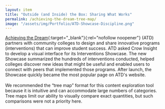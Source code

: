 ```yaml
---
layout: item
title: "Outside (and Inside) the Box: Sharing What Works"
permalink: /achieving-the-dream-tree-map/
image: "/assets/img/Portfolio/ATD-Showcase-Discipline.png"
---
```

[Achieving the Dream](https://www.achievingthedream.org/){:target="_blank"}{:rel="nofollow noopener"} (ATD) partners with community colleges to design and share innovative programs (interventions) that can improve student success. ATD asked Crow Insight to develop a visual interface for its Interventions Showcase. The new Showcase summarized the hundreds of interventions conducted, helped colleges discover new ideas that might be useful and enabled users to connect with peers that implemented those programs. After launch, the Showcase quickly became the most popular page on ATD's website.  
<br>
We recommended the “tree map” format for this content exploration tool because it is intuitive and can accommodate large numbers of categories. Tree maps limit our ability to visually compare exact quantities, but such comparisons were not a priority here. 
